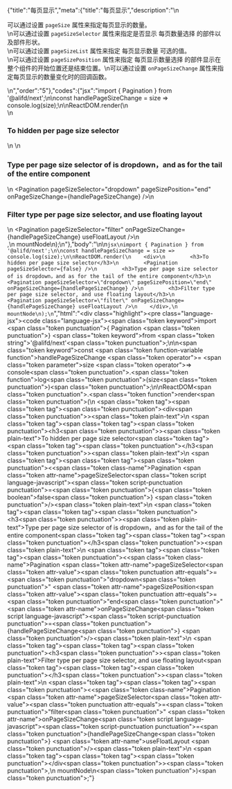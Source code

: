 {"title":"每页显示","meta":{"title":"每页显示","description":"\n<p>可以通过设置 <code>pageSize</code> 属性来指定每页显示的数量。<br>\n可以通过设置 <code>pageSizeSelector</code> 属性来指定是否显示 每页数量选择 的部件以及部件形状。<br>\n可以通过设置 <code>pageSizeList</code> 属性来指定 每页显示数量 可选的值。<br>\n可以通过设置 <code>pageSizePosition</code> 属性来指定 每页显示数量选择 的部件显示在整个组件的开始位置还是结束位置。\n可以通过设置 <code>onPageSizeChange</code> 属性来指定每页显示的数量变化时的回调函数。</p>\n","order":"5"},"codes":{"jsx":"import { Pagination } from '@alifd/next';\n\nconst handlePageSizeChange = size => console.log(size);\n\nReactDOM.render(\n    <div>\n        <h3>To hidden per page size selector</h3>\n        <Pagination pageSizeSelector={false} />\n        <h3>Type per page size selector of is dropdown，and as for the tail of the entire component</h3>\n        <Pagination pageSizeSelector=\"dropdown\" pageSizePosition=\"end\" onPageSizeChange={handlePageSizeChange} />\n        <h3>Filter type per page size selector, and use floating layout</h3>\n        <Pagination pageSizeSelector=\"filter\" onPageSizeChange={handlePageSizeChange} useFloatLayout />\n    </div>,\n    mountNode\n);\n"},"body":"\n\n````jsx\nimport { Pagination } from '@alifd/next';\n\nconst handlePageSizeChange = size => console.log(size);\n\nReactDOM.render(\n    <div>\n        <h3>To hidden per page size selector</h3>\n        <Pagination pageSizeSelector={false} />\n        <h3>Type per page size selector of is dropdown，and as for the tail of the entire component</h3>\n        <Pagination pageSizeSelector=\"dropdown\" pageSizePosition=\"end\" onPageSizeChange={handlePageSizeChange} />\n        <h3>Filter type per page size selector, and use floating layout</h3>\n        <Pagination pageSizeSelector=\"filter\" onPageSizeChange={handlePageSizeChange} useFloatLayout />\n    </div>,\n    mountNode\n);\n````","html":"<script>(function(){\"use strict\";\n\nvar _next = require(\"@alifd/next\");\n\nvar handlePageSizeChange = function handlePageSizeChange(size) {\n    return console.log(size);\n};\n\nReactDOM.render(React.createElement(\n    \"div\",\n    null,\n    React.createElement(\n        \"h3\",\n        null,\n        \"To hidden per page size selector\"\n    ),\n    React.createElement(_next.Pagination, { pageSizeSelector: false }),\n    React.createElement(\n        \"h3\",\n        null,\n        \"Type per page size selector of is dropdown\\uFF0Cand as for the tail of the entire component\"\n    ),\n    React.createElement(_next.Pagination, { pageSizeSelector: \"dropdown\", pageSizePosition: \"end\", onPageSizeChange: handlePageSizeChange }),\n    React.createElement(\n        \"h3\",\n        null,\n        \"Filter type per page size selector, and use floating layout\"\n    ),\n    React.createElement(_next.Pagination, { pageSizeSelector: \"filter\", onPageSizeChange: handlePageSizeChange, useFloatLayout: true })\n), mountNode);})()</script><div class=\"highlight\"><pre class=\"language-jsx\"><code class=\"language-jsx\"><span class=\"token keyword\">import</span> <span class=\"token punctuation\">{</span> Pagination <span class=\"token punctuation\">}</span> <span class=\"token keyword\">from</span> <span class=\"token string\">'@alifd/next'</span><span class=\"token punctuation\">;</span>\n\n<span class=\"token keyword\">const</span> <span class=\"token function-variable function\">handlePageSizeChange</span> <span class=\"token operator\">=</span> <span class=\"token parameter\">size</span> <span class=\"token operator\">=></span> console<span class=\"token punctuation\">.</span><span class=\"token function\">log</span><span class=\"token punctuation\">(</span>size<span class=\"token punctuation\">)</span><span class=\"token punctuation\">;</span>\n\nReactDOM<span class=\"token punctuation\">.</span><span class=\"token function\">render</span><span class=\"token punctuation\">(</span>\n    <span class=\"token tag\"><span class=\"token tag\"><span class=\"token punctuation\">&lt;</span>div</span><span class=\"token punctuation\">></span></span><span class=\"token plain-text\">\n        </span><span class=\"token tag\"><span class=\"token tag\"><span class=\"token punctuation\">&lt;</span>h3</span><span class=\"token punctuation\">></span></span><span class=\"token plain-text\">To hidden per page size selector</span><span class=\"token tag\"><span class=\"token tag\"><span class=\"token punctuation\">&lt;/</span>h3</span><span class=\"token punctuation\">></span></span><span class=\"token plain-text\">\n        </span><span class=\"token tag\"><span class=\"token tag\"><span class=\"token punctuation\">&lt;</span><span class=\"token class-name\">Pagination</span></span> <span class=\"token attr-name\">pageSizeSelector</span><span class=\"token script language-javascript\"><span class=\"token script-punctuation punctuation\">=</span><span class=\"token punctuation\">{</span><span class=\"token boolean\">false</span><span class=\"token punctuation\">}</span></span> <span class=\"token punctuation\">/></span></span><span class=\"token plain-text\">\n        </span><span class=\"token tag\"><span class=\"token tag\"><span class=\"token punctuation\">&lt;</span>h3</span><span class=\"token punctuation\">></span></span><span class=\"token plain-text\">Type per page size selector of is dropdown，and as for the tail of the entire component</span><span class=\"token tag\"><span class=\"token tag\"><span class=\"token punctuation\">&lt;/</span>h3</span><span class=\"token punctuation\">></span></span><span class=\"token plain-text\">\n        </span><span class=\"token tag\"><span class=\"token tag\"><span class=\"token punctuation\">&lt;</span><span class=\"token class-name\">Pagination</span></span> <span class=\"token attr-name\">pageSizeSelector</span><span class=\"token attr-value\"><span class=\"token punctuation attr-equals\">=</span><span class=\"token punctuation\">\"</span>dropdown<span class=\"token punctuation\">\"</span></span> <span class=\"token attr-name\">pageSizePosition</span><span class=\"token attr-value\"><span class=\"token punctuation attr-equals\">=</span><span class=\"token punctuation\">\"</span>end<span class=\"token punctuation\">\"</span></span> <span class=\"token attr-name\">onPageSizeChange</span><span class=\"token script language-javascript\"><span class=\"token script-punctuation punctuation\">=</span><span class=\"token punctuation\">{</span>handlePageSizeChange<span class=\"token punctuation\">}</span></span> <span class=\"token punctuation\">/></span></span><span class=\"token plain-text\">\n        </span><span class=\"token tag\"><span class=\"token tag\"><span class=\"token punctuation\">&lt;</span>h3</span><span class=\"token punctuation\">></span></span><span class=\"token plain-text\">Filter type per page size selector, and use floating layout</span><span class=\"token tag\"><span class=\"token tag\"><span class=\"token punctuation\">&lt;/</span>h3</span><span class=\"token punctuation\">></span></span><span class=\"token plain-text\">\n        </span><span class=\"token tag\"><span class=\"token tag\"><span class=\"token punctuation\">&lt;</span><span class=\"token class-name\">Pagination</span></span> <span class=\"token attr-name\">pageSizeSelector</span><span class=\"token attr-value\"><span class=\"token punctuation attr-equals\">=</span><span class=\"token punctuation\">\"</span>filter<span class=\"token punctuation\">\"</span></span> <span class=\"token attr-name\">onPageSizeChange</span><span class=\"token script language-javascript\"><span class=\"token script-punctuation punctuation\">=</span><span class=\"token punctuation\">{</span>handlePageSizeChange<span class=\"token punctuation\">}</span></span> <span class=\"token attr-name\">useFloatLayout</span> <span class=\"token punctuation\">/></span></span><span class=\"token plain-text\">\n    </span><span class=\"token tag\"><span class=\"token tag\"><span class=\"token punctuation\">&lt;/</span>div</span><span class=\"token punctuation\">></span></span><span class=\"token punctuation\">,</span>\n    mountNode\n<span class=\"token punctuation\">)</span><span class=\"token punctuation\">;</span></code></pre></div>"}